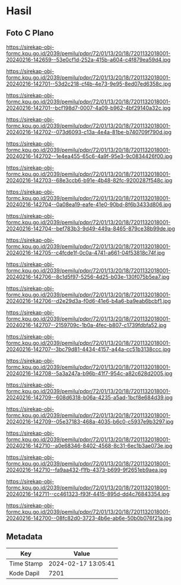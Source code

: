 # Hasil

## Foto C Plano

https://sirekap-obj-formc.kpu.go.id/2039/pemilu/pdpr/72/01/13/20/18/7201132018001-20240216-142659--53e0cf1d-252a-415b-a604-c4f879ea59d4.jpg

https://sirekap-obj-formc.kpu.go.id/2039/pemilu/pdpr/72/01/13/20/18/7201132018001-20240216-142701--53d2c218-cf4b-4e73-9e95-8ed07ed6358c.jpg

https://sirekap-obj-formc.kpu.go.id/2039/pemilu/pdpr/72/01/13/20/18/7201132018001-20240216-142701--bcf198d7-0007-4a09-b962-4bf29140a32c.jpg

https://sirekap-obj-formc.kpu.go.id/2039/pemilu/pdpr/72/01/13/20/18/7201132018001-20240216-142702--073d6093-c13a-4e4a-81be-b740709f790d.jpg

https://sirekap-obj-formc.kpu.go.id/2039/pemilu/pdpr/72/01/13/20/18/7201132018001-20240216-142702--1e4ea455-65c6-4a9f-95e3-9c0834426f00.jpg

https://sirekap-obj-formc.kpu.go.id/2039/pemilu/pdpr/72/01/13/20/18/7201132018001-20240216-142703--68e3ccb6-b91e-4b48-82fc-9200287f548c.jpg

https://sirekap-obj-formc.kpu.go.id/2039/pemilu/pdpr/72/01/13/20/18/7201132018001-20240216-142704--0a08ea19-eafe-41e0-90bd-8f6b3433d806.jpg

https://sirekap-obj-formc.kpu.go.id/2039/pemilu/pdpr/72/01/13/20/18/7201132018001-20240216-142704--bef783b3-9d49-449a-8465-879ce38b99de.jpg

https://sirekap-obj-formc.kpu.go.id/2039/pemilu/pdpr/72/01/13/20/18/7201132018001-20240216-142705--c4fcde1f-0c0a-4741-a661-04f53818c74f.jpg

https://sirekap-obj-formc.kpu.go.id/2039/pemilu/pdpr/72/01/13/20/18/7201132018001-20240216-142706--8c1d5f97-5256-4d25-b03e-130f075b5ea7.jpg

https://sirekap-obj-formc.kpu.go.id/2039/pemilu/pdpr/72/01/13/20/18/7201132018001-20240216-142706--d2e29d3a-f0d6-41e6-b4a6-ba9eab6bcbf1.jpg

https://sirekap-obj-formc.kpu.go.id/2039/pemilu/pdpr/72/01/13/20/18/7201132018001-20240216-142707--2159709c-1b0a-4fec-b807-c1739fdbfa52.jpg

https://sirekap-obj-formc.kpu.go.id/2039/pemilu/pdpr/72/01/13/20/18/7201132018001-20240216-142707--3bc79d81-4434-4157-a44a-cc51b3138ccc.jpg

https://sirekap-obj-formc.kpu.go.id/2039/pemilu/pdpr/72/01/13/20/18/7201132018001-20240216-142708--5a3a247a-b96b-41f7-954c-a82c628d2005.jpg

https://sirekap-obj-formc.kpu.go.id/2039/pemilu/pdpr/72/01/13/20/18/7201132018001-20240216-142709--608d6318-b06a-4235-a5ad-1bcf8e684d39.jpg

https://sirekap-obj-formc.kpu.go.id/2039/pemilu/pdpr/72/01/13/20/18/7201132018001-20240216-142709--05e37183-468a-4035-b6c0-c5937e9b3297.jpg

https://sirekap-obj-formc.kpu.go.id/2039/pemilu/pdpr/72/01/13/20/18/7201132018001-20240216-142710--a0e68346-8402-4568-8c31-6ec1b3ae073e.jpg

https://sirekap-obj-formc.kpu.go.id/2039/pemilu/pdpr/72/01/13/20/18/7201132018001-20240216-142710--fa9aa432-f1fb-4373-b699-9f2651eb9aea.jpg

https://sirekap-obj-formc.kpu.go.id/2039/pemilu/pdpr/72/01/13/20/18/7201132018001-20240216-142711--cc461323-f93f-4415-895d-dd4c76843354.jpg

https://sirekap-obj-formc.kpu.go.id/2039/pemilu/pdpr/72/01/13/20/18/7201132018001-20240216-142700--08fc82d0-3723-4b6e-ab6e-50b0b076f21a.jpg


## Metadata

| Key        | Value               |
| ---------- | ------------------- |
| Time Stamp | 2024-02-17 13:05:41 |
| Kode Dapil | 7201                |



